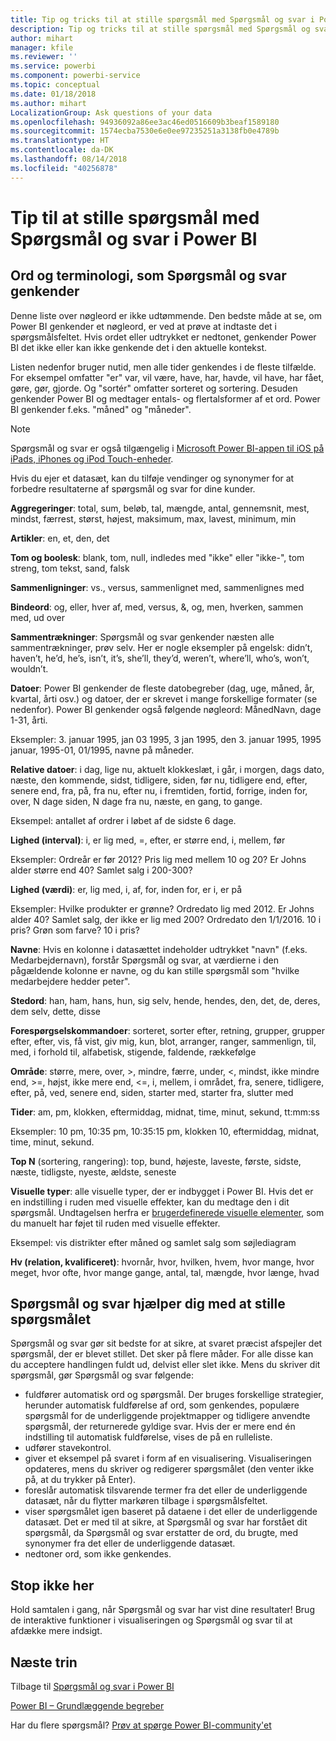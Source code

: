 ```yaml
---
title: Tip og tricks til at stille spørgsmål med Spørgsmål og svar i Power BI
description: Tip og tricks til at stille spørgsmål med Spørgsmål og svar i Power BI
author: mihart
manager: kfile
ms.reviewer: ''
ms.service: powerbi
ms.component: powerbi-service
ms.topic: conceptual
ms.date: 01/18/2018
ms.author: mihart
LocalizationGroup: Ask questions of your data
ms.openlocfilehash: 94936092a86ee3ac46ed0516609b3beaf1589180
ms.sourcegitcommit: 1574ecba7530e6e0ee97235251a3138fb0e4789b
ms.translationtype: HT
ms.contentlocale: da-DK
ms.lasthandoff: 08/14/2018
ms.locfileid: "40256878"
---
```

# <a name="tips-for-asking-questions-in-power-bi-qa"></a>Tip til at stille spørgsmål med Spørgsmål og svar i Power BI
## <a name="words-and-terminology-that-qa-recognizes"></a>Ord og terminologi, som Spørgsmål og svar genkender
Denne liste over nøgleord er ikke udtømmende.  Den bedste måde at se, om Power BI genkender et nøgleord, er ved at prøve at indtaste det i spørgsmålsfeltet.  Hvis ordet eller udtrykket er nedtonet, genkender Power BI det ikke eller kan ikke genkende det i den aktuelle kontekst.

Listen nedenfor bruger nutid, men alle tider genkendes i de fleste tilfælde. For eksempel omfatter "er" var, vil være, have, har, havde, vil have, har fået, gøre, gør, gjorde.  Og "sortér" omfatter sorteret og sortering.  Desuden genkender Power BI og medtager entals- og flertalsformer af et ord. Power BI genkender f.eks. "måned" og "måneder".

> [!NOTE]
> Spørgsmål og svar er også tilgængelig i [Microsoft Power BI-appen til iOS på iPads, iPhones og iPod Touch-enheder](mobile-apps-ios-qna.md).
> 
> 

Hvis du ejer et datasæt, kan du tilføje vendinger og synonymer for at forbedre resultaterne af spørgsmål og svar for dine kunder.

**Aggregeringer**: total, sum, beløb, tal, mængde, antal, gennemsnit, mest, mindst, færrest, størst, højest, maksimum, max, lavest, minimum, min

**Artikler**: en, et, den, det

**Tom og boolesk**: blank, tom, null, indledes med "ikke" eller "ikke-", tom streng, tom tekst, sand, falsk

**Sammenligninger**: vs., versus, sammenlignet med, sammenlignes med

**Bindeord**: og, eller, hver af, med, versus, &, og, men, hverken, sammen med, ud over

**Sammentrækninger**: Spørgsmål og svar genkender næsten alle sammentrækninger, prøv selv.  Her er nogle eksempler på engelsk: didn’t, haven’t, he’d, he’s, isn’t, it’s, she’ll, they’d, weren’t, where’ll, who’s, won’t, wouldn’t.

**Datoer**: Power BI genkender de fleste datobegreber (dag, uge, måned, år, kvartal, årti osv.) og datoer, der er skrevet i mange forskellige formater (se nedenfor). Power BI genkender også følgende nøgleord: MånedNavn, dage 1-31, årti.

Eksempler: 3. januar 1995, jan 03 1995, 3 jan 1995, den 3. januar 1995, 1995 januar, 1995-01, 01/1995, navne på måneder.

**Relative datoer**: i dag, lige nu, aktuelt klokkeslæt, i går, i morgen, dags dato, næste, den kommende, sidst, tidligere, siden, før nu, tidligere end, efter, senere end, fra, på, fra nu, efter nu, i fremtiden, fortid, forrige, inden for, over, N dage siden, N dage fra nu, næste, en gang, to gange.

Eksempel: antallet af ordrer i løbet af de sidste 6 dage.

**Lighed (interval)**: i, er lig med, =, efter, er større end, i, mellem, før

Eksempler: Ordreår er før 2012? Pris lig med mellem 10 og 20? Er Johns alder større end 40? Samlet salg i 200-300?

**Lighed (værdi)**: er, lig med, i, af, for, inden for, er i, er på

Eksempler: Hvilke produkter er grønne? Ordredato lig med 2012. Er Johns alder 40? Samlet salg, der ikke er lig med 200? Ordredato den 1/1/2016. 10 i pris? Grøn som farve? 10 i pris?

**Navne**: Hvis en kolonne i datasættet indeholder udtrykket "navn" (f.eks. Medarbejdernavn), forstår Spørgsmål og svar, at værdierne i den pågældende kolonne er navne, og du kan stille spørgsmål som "hvilke medarbejdere hedder peter".

**Stedord**: han, ham, hans, hun, sig selv, hende, hendes, den, det, de, deres, dem selv, dette, disse

**Forespørgselskommandoer**: sorteret, sorter efter, retning, grupper, grupper efter, efter, vis, få vist, giv mig, kun, blot, arranger, ranger, sammenlign, til, med, i forhold til, alfabetisk, stigende, faldende, rækkefølge

**Område**: større, mere, over, >, mindre, færre, under, <,  mindst, ikke mindre end, >=, højst, ikke mere end, <=, i, mellem, i området, fra, senere, tidligere, efter, på, ved, senere end, siden, starter med, starter fra, slutter med

**Tider**: am, pm, klokken, eftermiddag, midnat, time, minut, sekund, tt:mm:ss

Eksempler: 10 pm, 10:35 pm, 10:35:15 pm, klokken 10, eftermiddag, midnat, time, minut, sekund.

**Top N** (sortering, rangering): top, bund, højeste, laveste, første, sidste, næste, tidligste, nyeste, ældste, seneste

**Visuelle typer**: alle visuelle typer, der er indbygget i Power BI.  Hvis det er en indstilling i ruden med visuelle effekter, kan du medtage den i dit spørgsmål.  Undtagelsen herfra er [brugerdefinerede visuelle elementer](power-bi-custom-visuals.md), som du manuelt har føjet til ruden med visuelle effekter.

Eksempel: vis distrikter efter måned og samlet salg som søjlediagram

**Hv (relation, kvalificeret)**: hvornår, hvor, hvilken, hvem, hvor mange, hvor meget, hvor ofte, hvor mange gange, antal, tal, mængde, hvor længe, hvad

## <a name="qa-helps-you-phrase-the-question"></a>Spørgsmål og svar hjælper dig med at stille spørgsmålet
Spørgsmål og svar gør sit bedste for at sikre, at svaret præcist afspejler det spørgsmål, der er blevet stillet. Det sker på flere måder. For alle disse kan du acceptere handlingen fuldt ud, delvist eller slet ikke. Mens du skriver dit spørgsmål, gør Spørgsmål og svar følgende:

* fuldfører automatisk ord og spørgsmål. Der bruges forskellige strategier, herunder automatisk fuldførelse af ord, som genkendes, populære spørgsmål for de underliggende projektmapper og tidligere anvendte spørgsmål, der returnerede gyldige svar. Hvis der er mere end én indstilling til automatisk fuldførelse, vises de på en rulleliste.
* udfører stavekontrol.
* giver et eksempel på svaret i form af en visualisering. Visualiseringen opdateres, mens du skriver og redigerer spørgsmålet (den venter ikke på, at du trykker på Enter).
* foreslår automatisk tilsvarende termer fra det eller de underliggende datasæt, når du flytter markøren tilbage i spørgsmålsfeltet.
* viser spørgsmålet igen baseret på dataene i det eller de underliggende datasæt. Det er med til at sikre, at Spørgsmål og svar har forstået dit spørgsmål, da Spørgsmål og svar erstatter de ord, du brugte, med synonymer fra det eller de underliggende datasæt.
* nedtoner ord, som ikke genkendes.

## <a name="dont-stop-now"></a>Stop ikke her
Hold samtalen i gang, når Spørgsmål og svar har vist dine resultater! Brug de interaktive funktioner i visualiseringen og Spørgsmål og svar til at afdække mere indsigt.

## <a name="next-steps"></a>Næste trin
Tilbage til [Spørgsmål og svar i Power BI](power-bi-q-and-a.md)  

[Power BI – Grundlæggende begreber](service-basic-concepts.md)  

Har du flere spørgsmål? [Prøv at spørge Power BI-community'et](http://community.powerbi.com/)

